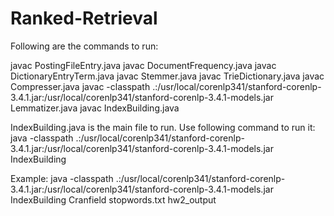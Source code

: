 # Ranked-Retrieval
Following are the commands to run:

javac PostingFileEntry.java
javac DocumentFrequency.java
javac DictionaryEntryTerm.java
javac Stemmer.java
javac TrieDictionary.java
javac Compresser.java
javac -classpath .:/usr/local/corenlp341/stanford-corenlp-3.4.1.jar:/usr/local/corenlp341/stanford-corenlp-3.4.1-models.jar Lemmatizer.java
javac IndexBuilding.java

IndexBuilding.java is the main file to run.
Use following command to run it:
java -classpath .:/usr/local/corenlp341/stanford-corenlp-3.4.1.jar:/usr/local/corenlp341/stanford-corenlp-3.4.1-models.jar IndexBuilding <Cranfield dataset-path> <stopwords file-path> <output-directory path>

Example:
java -classpath .:/usr/local/corenlp341/stanford-corenlp-3.4.1.jar:/usr/local/corenlp341/stanford-corenlp-3.4.1-models.jar IndexBuilding Cranfield stopwords.txt hw2_output
